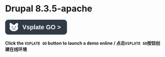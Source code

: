 # Drupal 8.3.5-apache

<a href="https://www.vsplate.com/?docker-compose=https://github.com/vsplate/dcenvs/drupal/8.3.5-apache"><img alt="VSPLATE GO" src="https://raw.githubusercontent.com/vsplate/images/master/vsgo_btn.png" width="200px"></a>

**Click the `VSPLATE GO` button to launch a demo online / 点击`VSPLATE GO`按钮创建在线环境**